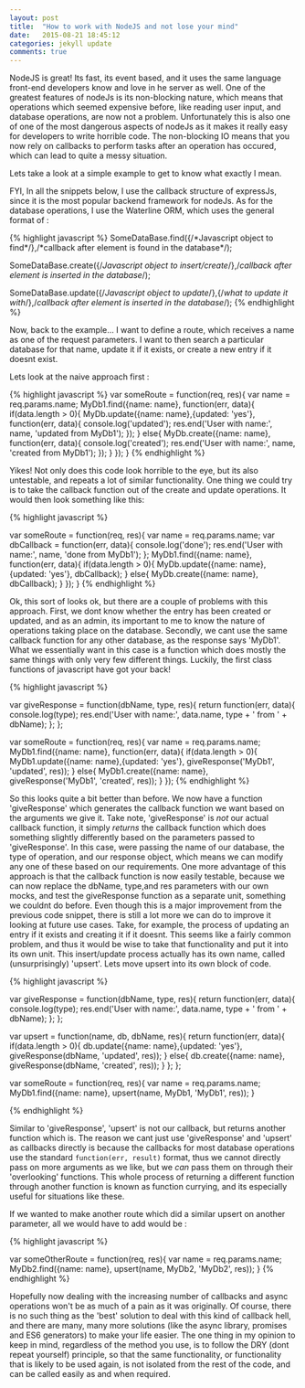 ```yaml
---
layout: post
title:  "How to work with NodeJS and not lose your mind"
date:   2015-08-21 18:45:12
categories: jekyll update
comments: true
---
```

<p>NodeJS is great! Its fast, its event based, and it uses the same language front-end developers know and love in he server as well. One of the greatest features of nodeJs is its non-blocking nature, which means that operations which seemed expensive before, like reading user input, and database operations, are now not a problem. Unfortunately this is also one of one of the most dangerous aspects of nodeJs as it makes it really easy for developers to write horrible code.
The non-blocking IO means that you now rely on callbacks to perform tasks after an operation has occured, which can lead to quite a messy situation. </p>

<p>Lets take a look at a simple example to get to know what exactly I mean.</p>
<p>FYI, In all the snippets below, I use the callback structure of expressJs, since it is the most popular backend framework for nodeJs. As for the database operations, I use the Waterline ORM, which uses the general format of :</p>
{% highlight javascript %}
SomeDataBase.find({/*Javascript object to find*/},/*callback after element is found in the database*/);

SomeDataBase.create({/*Javascript object to insert/create*/},/*callback after element is inserted in the database*/);

SomeDataBase.update({/*Javascript object to update*/},{/*what to update it with*/},/*callback after element is inserted in the database*/);
{% endhighlight %}
<p>Now, back to the example... I want to define a route, which receives a name as one of the request parameters. I want to then search a particular database for that name, update it if it exists, or create a new entry if it doesnt exist.
 </p>



<p>Lets look at the naive approach first : </p>

{% highlight javascript %}
var someRoute = function(req, res){
  var name = req.params.name;
  MyDb1.find({name: name}, function(err, data){
      if(data.length > 0){
        MyDb.update({name: name},{updated: 'yes'}, function(err, data){
          console.log('updated');
          res.end('User with name:', name, 'updated from MyDb1');
        });
      } else{
        MyDb.create({name: name}, function(err, data){
          console.log('created');
          res.end('User with name:', name, 'created from MyDb1');
        });
      }
  });
}
{% endhighlight %}

<p>Yikes! Not only does this code look horrible to the eye, but its also untestable, and repeats a lot of similar functionality. One thing we could try is to take the callback function out of the create and update operations. It would then look something like this:</p>
{% highlight javascript %}

var someRoute = function(req, res){
  var name = req.params.name;
  var dbCallback = function(err, data){
          console.log('done');
          res.end('User with name:', name, 'done from MyDb1');
        };
  MyDb1.find({name: name}, function(err, data){
      if(data.length > 0){
        MyDb.update({name: name},{updated: 'yes'}, dbCallback);
      } else{
        MyDb.create({name: name}, dbCallback);
      }
  });
}
{% endhighlight %}

<p>Ok, this sort of looks ok, but there are a couple of problems with this approach. First, we dont know whether the entry has been created or updated, and as an admin, its important to me to know the nature of operations taking place on the database. Secondly, we cant use the same callback function for any other database, as the response says 'MyDb1'. What we essentially want in this case is a function which does mostly the same things with only very few different things. Luckily, the first class functions of javascript have got your back! </p>

{% highlight javascript %}

var giveResponse = function(dbName, type, res){
  return function(err, data){
    console.log(type);
    res.end('User with name:', data.name, type + ' from ' + dbName);
  };
};

var someRoute = function(req, res){
  var name = req.params.name;
  MyDb1.find({name: name}, function(err, data){
      if(data.length > 0){
        MyDb1.update({name: name},{updated: 'yes'}, giveResponse('MyDb1', 'updated', res));
      } else{
        MyDb1.create({name: name}, giveResponse('MyDb1', 'created', res));
      }
  });
  {% endhighlight %}

<p>So this looks quite a bit better than before. We now have a function 'giveResponse' which generates the callback function we want based on the arguments we give it. Take note, 'giveResponse' is <em>not</em> our actual callback function, it simply <em>returns</em> the callback function which does something slightly differently based on the parameters passed to 'giveResponse'. In this case, were passing the name of our database, the type of operation, and our response object, which means we can modify any one of these based on our requirements. One more advantage of this approach is that the callback function is now easily testable, because we can now replace the dbName, type,and res parameters with our own mocks, and test the giveResponse function as a separate unit, something we couldnt do before.
Even though this is a major improvement from the previous code snippet, there is still a lot more we can do to improve it looking at future use cases. Take, for example, the process of updating an entry if it exists and creating it if it doesnt. This seems like a fairly common problem, and thus it would be wise to take that functionality and put it into its own unit. This insert/update process actually has its own name, called (unsurprisingly) 'upsert'. Lets move upsert into its own block of code.</p>

{% highlight javascript %}

var giveResponse = function(dbName, type, res){
  return function(err, data){
    console.log(type);
    res.end('User with name:', data.name, type + ' from ' + dbName);
  };
};

var upsert = function(name, db, dbName, res){
  return function(err, data){
      if(data.length > 0){
        db.update({name: name},{updated: 'yes'}, giveResponse(dbName, 'updated', res));
      } else{
        db.create({name: name}, giveResponse(dbName, 'created', res));
      }
  };
};

var someRoute = function(req, res){
  var name = req.params.name;
  MyDb1.find({name: name}, upsert(name, MyDb1, 'MyDb1', res));
}

{% endhighlight %}

<p>Similar to 'giveResponse', 'upsert' is not our callback, but returns another function which is. The reason we cant just use 'giveResponse' and 'upsert' as callbacks directly is because the callbacks for most database operations use the standard <code>function(err, result)</code> format, thus we cannot directly pass on more arguments as we like, but we <em>can</em> pass them on through their 'overlooking' functions. This whole process of returning a different function through another function is known as function currying, and its especially useful for situations like these.</p>

<p>If we wanted to make another route which did a similar upsert on another parameter, all we would have to add would be : </p>

{% highlight javascript %}

var someOtherRoute = function(req, res){
  var name = req.params.name;
  MyDb2.find({name: name}, upsert(name, MyDb2, 'MyDb2', res));
}
{% endhighlight %}

<p> Hopefully now dealing with the increasing number of callbacks and async operations won't be as much of a pain as it was originally. Of course, there is no such thing as the 'best' solution to deal with this kind of callback hell, and there are many, many more solutions (like the async library, promises and ES6 generators) to make your life easier. The one thing in my opinion to keep in mind, regardless of the method you use, is to follow the DRY (dont repeat yourself) principle, so that the same functionality, or functionality that is likely to be used again, is not isolated from the rest of the code, and can be called easily as and when required.</p>


